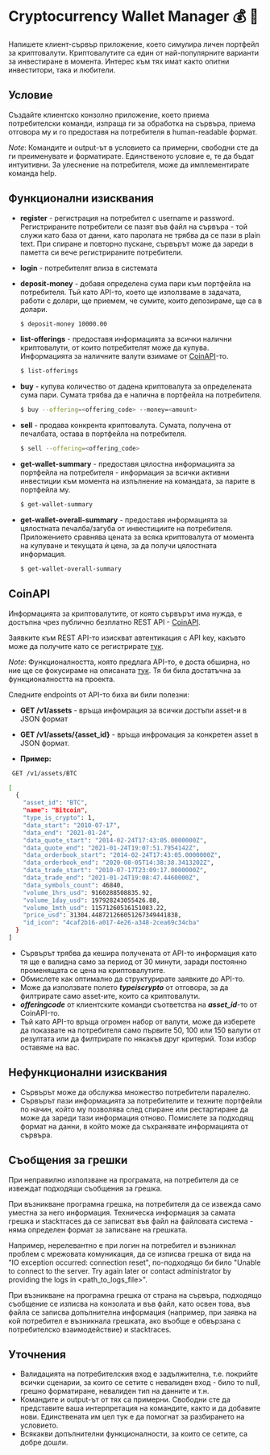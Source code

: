 # Cryptocurrency Wallet Manager :moneybag: :money_with_wings:
 
Напишете клиент-сървър приложение, което симулира личен портфейл за криптовалути. Криптовалутите са един от най-популярните варианти за инвестиране в момента. Интерес към тях имат както опитни инвеститори, така и любители. 

## Условие

Създайте клиентско конзолно приложение, което приема потребителски команди, изпраща ги за обработка на сървъра, приема отговора му и го предоставя на потребителя в human-readable формат.

*Note*: Командите и output-ът в условието са примерни, свободни сте да ги преименувате и форматирате. Единственото условие е, те да бъдат интуитивни. За улеснение на потребителя, може да имплементирате команда help.

## Функционални изисквания

- **register** - регистрация на потребител с username и password. Регистрираните потребители се пазят във файл на сървъра - той служи като база от данни, като паролата не трябва да се пази в plain text. При спиране и повторно пускане, сървърът може да зареди в паметта си вече регистрираните потребители.

- **login** - потребителят влиза в системата

- **deposit-money** - добавя определена сума пари към портфейла на потребителя. Тъй като API-то, което ще използваме в задачата, работи с долари, ще приемем, че сумите, които депозираме, ще са в долари.

    ```bash
    $ deposit-money 10000.00
    ```
- **list-offerings** - предоставя информацията за всички налични криптовалути, от които потребителят може да купува. Информацията за наличните валути взимаме от [CoinAPI](#CoinAPI)-то.
    ```bash
    $ list-offerings
    ```
- **buy** - купува количество от дадена криптовалута за определената сума пари. Сумата трябва да е налична в портфейла на потребителя.
    ```bash
    $ buy --offering=<offering_code> --money=<amount>
    ```
- **sell** - продава конкрента криптовалута. Сумата, получена от печалбата, остава в портфейла на потребителя.
    ```bash
    $ sell --offering=<offering_code>
    ```
- **get-wallet-summary** - предоставя цялостна информацията за портфейла на потребителя - информация за всички активни инвестиции към момента на изпълнение на командата, за парите в портфейла му.
    ```bash
    $ get-wallet-summary
    ```
- **get-wallet-overall-summary** - предоставя информацията за цялостната печалба/загуба от инвестициите на потребителя. Приложението сравнява цената за всяка криптовалута от момента на купуване и текущата ѝ цена, за да получи цялостната информация.
    ```bash
    $ get-wallet-overall-summary
    ```
## CoinAPI 
Информацията за криптовалутите, от която сървърът има нужда, е достъпна чрез публично безплатно REST API - [CoinAPI](https://www.coinapi.io/).

Заявките към REST API-то изискват автентикация с API key, какъвто може да получите като се регистрирате [тук](https://www.coinapi.io/pricing?apikey).

*Note*: Функционалността, която предлага  API-то, е доста обширна, но ние ще се фокусираме на описаната [тук](https://docs.coinapi.io/#list-all-assets). Тя би била достатъчна за функционалността на проекта. 

Следните endpoints от API-то биха ви били полезни:
- **GET /v1/assets** - връща инфомрация за всички достъпи asset-и в JSON формат
- **GET /v1/assets/{asset_id}** - връща инфромация за конкретен asset в JSON формат.

 - **Пример:**
```bash
 GET /v1/assets/BTC
```

```bash
[
  {
    "asset_id": "BTC",
    "name": "Bitcoin",
    "type_is_crypto": 1,
    "data_start": "2010-07-17",
    "data_end": "2021-01-24",
    "data_quote_start": "2014-02-24T17:43:05.0000000Z",
    "data_quote_end": "2021-01-24T19:07:51.7954142Z",
    "data_orderbook_start": "2014-02-24T17:43:05.0000000Z",
    "data_orderbook_end": "2020-08-05T14:38:38.3413202Z",
    "data_trade_start": "2010-07-17T23:09:17.0000000Z",
    "data_trade_end": "2021-01-24T19:08:47.4460000Z",
    "data_symbols_count": 46840,
    "volume_1hrs_usd": 9160288508835.92,
    "volume_1day_usd": 197928243055426.88,
    "volume_1mth_usd": 11571260516151083.22,
    "price_usd": 31304.448721266051267349441838,
    "id_icon": "4caf2b16-a017-4e26-a348-2cea69c34cba"
  }
]
```

 - Сървърът трябва да кешира получената от API-то информация като тя ще е валидна само за период от 30 минути, заради постоянно променящата се цена на криптовалутите.
 - Обмислете как оптимално да структурирате заявките до API-то. 
 - Може да използвате полето ***typeiscrypto*** от отговора, за да филтрирате само asset-ите, които са криптовалути. 
 - ***offeringcode*** от клиентските команди съответства на ***asset_id***-то от CoinAPI-то.
 - Тъй като API-то връща огромен набор от валути, може да изберете да показвате на потребителя само първите 50, 100 или 150 валути от резултата или да филтрирате по някакъв друг критерий. Този избор оставяме на вас.

## Нефункционални изисквания

- Сървърът може да обслужва множество потребители паралелно.
- Сървърът пази информацията за потребителите и техните портфейли по начин, който му позволява след спиране или рестартиране да може да зареди тази информация отново. Помислете за подходящ формат на данни, в който може да съхранявате информацията от сървъра.

## Съобщения за грешки

При неправилно използване на програмата, на потребителя да се извеждат подходящи съобщения за грешка.

При възникване програмна грешка, на потребителя да се извежда само уместна за него информация. Техническа информация за самата грешка и stackтraces да се записват във файл на файловата система - няма определен формат за записване на грешката.

Например, нерелевантно е при логин на потребител и възникнал проблем с мрежовата комуникация, да се изписва грешка от вида на "IO exception occurred: connection reset", по-подходящо би било "Unable to connect to the server. Try again later or contact administrator by providing the logs in <path_to_logs_file>".

При възникване на програмна грешка от страна на сървъра, подходящо съобщение се изписва на конзолата и във файл, като освен това, във файла се записва допълнителна информация (например, при заявка на кой потребител е възникнала грешката, ако въобще е обвързана с потребителско взаимодействие) и stacktraces.

## Уточнения

- Валидацията на потребителския вход е задължителна, т.е. покрийте всички сценарии, за които се сетите с невалиден вход - било то null, грешно форматиране, невалиден тип на данните и т.н.
- Командите и output-ът от тях са примерни. Свободни сте да представите ваша интерпретация на командите, както и да добавите нови. Единствената им цел тук е да помогнат за разбирането на условието.
- Всякакви допълнителни функционалности, за които се сетите, са добре дошли.
